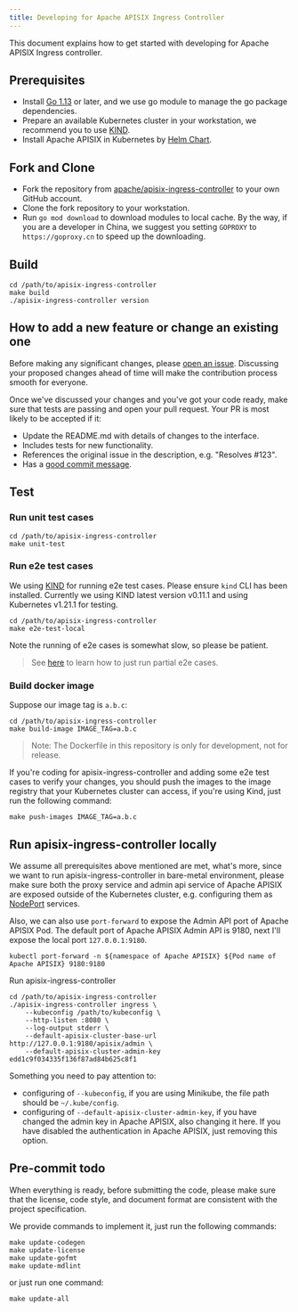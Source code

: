 ```yaml
---
title: Developing for Apache APISIX Ingress Controller
---
```


<!--
#
# Licensed to the Apache Software Foundation (ASF) under one or more
# contributor license agreements.  See the NOTICE file distributed with
# this work for additional information regarding copyright ownership.
# The ASF licenses this file to You under the Apache License, Version 2.0
# (the "License"); you may not use this file except in compliance with
# the License.  You may obtain a copy of the License at
#
#     http://www.apache.org/licenses/LICENSE-2.0
#
# Unless required by applicable law or agreed to in writing, software
# distributed under the License is distributed on an "AS IS" BASIS,
# WITHOUT WARRANTIES OR CONDITIONS OF ANY KIND, either express or implied.
# See the License for the specific language governing permissions and
# limitations under the License.
#
-->

This document explains how to get started with developing for Apache APISIX Ingress controller.

## Prerequisites

* Install [Go 1.13](https://golang.org/dl/) or later, and we use go module to manage the go package dependencies.
* Prepare an available Kubernetes cluster in your workstation, we recommend you to use [KIND](https://kind.sigs.k8s.io/).
* Install Apache APISIX in Kubernetes by [Helm Chart](https://github.com/apache/apisix-helm-chart).

## Fork and Clone

* Fork the repository from [apache/apisix-ingress-controller](https://github.com/apache/apisix-ingress-controller) to your own GitHub account.
* Clone the fork repository to your workstation.
* Run `go mod download` to download modules to local cache. By the way, if you are a developer in China, we suggest you setting `GOPROXY` to `https://goproxy.cn` to speed up the downloading.

## Build

```shell
cd /path/to/apisix-ingress-controller
make build
./apisix-ingress-controller version
```

## How to add a new feature or change an existing one

Before making any significant changes, please [open an issue](https://github.com/apache/apisix-ingress-controller/issues). Discussing your proposed changes ahead of time will make the contribution process smooth for everyone.

Once we've discussed your changes and you've got your code ready, make sure that tests are passing and open your pull request. Your PR is most likely to be accepted if it:

* Update the README.md with details of changes to the interface.
* Includes tests for new functionality.
* References the original issue in the description, e.g. "Resolves #123".
* Has a [good commit message](http://tbaggery.com/2008/04/19/a-note-about-git-commit-messages.html).

## Test

### Run unit test cases

```shell
cd /path/to/apisix-ingress-controller
make unit-test
```

### Run e2e test cases

We using [KIND](https://kind.sigs.k8s.io/) for running e2e test cases. Please ensure `kind` CLI has been installed.
Currently we using KIND latest version v0.11.1 and using Kubernetes v1.21.1 for testing.

```shell
cd /path/to/apisix-ingress-controller
make e2e-test-local
```

Note the running of e2e cases is somewhat slow, so please be patient.

> See [here](https://onsi.github.io/ginkgo/#focused-specs) to learn
how to just run partial e2e cases.

### Build docker image

Suppose our image tag is `a.b.c`:

```shell
cd /path/to/apisix-ingress-controller
make build-image IMAGE_TAG=a.b.c
```

> Note: The Dockerfile in this repository is only for development, not for release.

If you're coding for apisix-ingress-controller and adding some e2e test cases to verify your changes,
you should push the images to the image registry that your Kubernetes cluster can access, if you're using Kind, just run the following command:

```shell
make push-images IMAGE_TAG=a.b.c
```

## Run apisix-ingress-controller locally

We assume all prerequisites above mentioned are met, what's more, since we want to run apisix-ingress-controller in bare-metal environment, please make sure both the proxy service and admin api service of Apache APISIX are exposed outside of the Kubernetes cluster, e.g. configuring them as [NodePort](https://kubernetes.io/docs/concepts/services-networking/service/#nodeport) services.

Also, we can also use `port-forward` to expose the Admin API port of Apache APISIX Pod. The default port of Apache APISIX Admin API is 9180, next I'll expose the local port `127.0.0.1:9180`.

```shell
kubectl port-forward -n ${namespace of Apache APISIX} ${Pod name of Apache APISIX} 9180:9180
```

Run apisix-ingress-controller

```shell
cd /path/to/apisix-ingress-controller
./apisix-ingress-controller ingress \
    --kubeconfig /path/to/kubeconfig \
    --http-listen :8080 \
    --log-output stderr \
    --default-apisix-cluster-base-url http://127.0.0.1:9180/apisix/admin \
    --default-apisix-cluster-admin-key edd1c9f034335f136f87ad84b625c8f1
```

Something you need to pay attention to:

* configuring of `--kubeconfig`, if you are using Minikube, the file path should be `~/.kube/config`.
* configuring of `--default-apisix-cluster-admin-key`, if you have changed the admin key in Apache APISIX, also changing it here. If you have disabled the authentication in Apache APISIX, just removing this option.

## Pre-commit todo

When everything is ready, before submitting the code, please make sure that the license, code style, and document format are consistent with the project specification.

We provide commands to implement it, just run the following commands:

```shell
make update-codegen
make update-license
make update-gofmt
make update-mdlint
```

or just run one command:

```shell
make update-all
```
